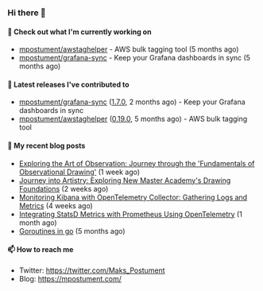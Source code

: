 ### Hi there 👋

#### 👷 Check out what I'm currently working on

- [mpostument/awstaghelper](https://github.com/mpostument/awstaghelper) - AWS bulk tagging tool (5 months ago)
- [mpostument/grafana-sync](https://github.com/mpostument/grafana-sync) - Keep your Grafana dashboards in sync (5 months ago)

#### 🔭 Latest releases I've contributed to

- [mpostument/grafana-sync](https://github.com/mpostument/grafana-sync) ([1.7.0](https://github.com/mpostument/grafana-sync/releases/tag/1.7.0), 2 months ago) - Keep your Grafana dashboards in sync
- [mpostument/awstaghelper](https://github.com/mpostument/awstaghelper) ([0.19.0](https://github.com/mpostument/awstaghelper/releases/tag/0.19.0), 5 months ago) - AWS bulk tagging tool

#### 📜 My recent blog posts

- [Exploring the Art of Observation: Journey through the &#39;Fundamentals of Observational Drawing&#39;](https://mpostument.com/posts/drawing/nma/fundamentals_observational_drawing/) (1 week ago)
- [Journey into Artistry: Exploring New Master Academy&#39;s Drawing Foundations](https://mpostument.com/posts/drawing/nma/drawing_foundations_1/) (2 weeks ago)
- [Monitoring Kibana with OpenTelemetry Collector: Gathering Logs and Metrics](https://mpostument.com/posts/programming/observability/otel-kibana/) (4 weeks ago)
- [Integrating StatsD Metrics with Prometheus Using OpenTelemetry](https://mpostument.com/posts/programming/observability/otel-statsd/) (1 month ago)
- [Goroutines in go](https://mpostument.com/posts/programming/golang/basics/go-routines/) (5 months ago)

#### 📫 How to reach me

- Twitter: https://twitter.com/Maks_Postument
- Blog: https://mpostument.com/
